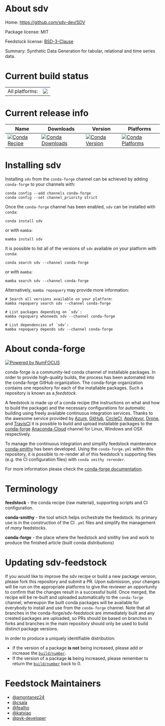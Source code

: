 About sdv
=========

Home: https://github.com/sdv-dev/SDV

Package license: MIT

Feedstock license: [BSD-3-Clause](https://github.com/conda-forge/sdv-feedstock/blob/main/LICENSE.txt)

Summary: Synthetic Data Generation for tabular, relational and time series data.

Current build status
====================


<table><tr><td>All platforms:</td>
    <td>
      <a href="https://dev.azure.com/conda-forge/feedstock-builds/_build/latest?definitionId=14687&branchName=main">
        <img src="https://dev.azure.com/conda-forge/feedstock-builds/_apis/build/status/sdv-feedstock?branchName=main">
      </a>
    </td>
  </tr>
</table>

Current release info
====================

| Name | Downloads | Version | Platforms |
| --- | --- | --- | --- |
| [![Conda Recipe](https://img.shields.io/badge/recipe-sdv-green.svg)](https://anaconda.org/conda-forge/sdv) | [![Conda Downloads](https://img.shields.io/conda/dn/conda-forge/sdv.svg)](https://anaconda.org/conda-forge/sdv) | [![Conda Version](https://img.shields.io/conda/vn/conda-forge/sdv.svg)](https://anaconda.org/conda-forge/sdv) | [![Conda Platforms](https://img.shields.io/conda/pn/conda-forge/sdv.svg)](https://anaconda.org/conda-forge/sdv) |

Installing sdv
==============

Installing `sdv` from the `conda-forge` channel can be achieved by adding `conda-forge` to your channels with:

```
conda config --add channels conda-forge
conda config --set channel_priority strict
```

Once the `conda-forge` channel has been enabled, `sdv` can be installed with `conda`:

```
conda install sdv
```

or with `mamba`:

```
mamba install sdv
```

It is possible to list all of the versions of `sdv` available on your platform with `conda`:

```
conda search sdv --channel conda-forge
```

or with `mamba`:

```
mamba search sdv --channel conda-forge
```

Alternatively, `mamba repoquery` may provide more information:

```
# Search all versions available on your platform:
mamba repoquery search sdv --channel conda-forge

# List packages depending on `sdv`:
mamba repoquery whoneeds sdv --channel conda-forge

# List dependencies of `sdv`:
mamba repoquery depends sdv --channel conda-forge
```


About conda-forge
=================

[![Powered by
NumFOCUS](https://img.shields.io/badge/powered%20by-NumFOCUS-orange.svg?style=flat&colorA=E1523D&colorB=007D8A)](https://numfocus.org)

conda-forge is a community-led conda channel of installable packages.
In order to provide high-quality builds, the process has been automated into the
conda-forge GitHub organization. The conda-forge organization contains one repository
for each of the installable packages. Such a repository is known as a *feedstock*.

A feedstock is made up of a conda recipe (the instructions on what and how to build
the package) and the necessary configurations for automatic building using freely
available continuous integration services. Thanks to the awesome service provided by
[Azure](https://azure.microsoft.com/en-us/services/devops/), [GitHub](https://github.com/),
[CircleCI](https://circleci.com/), [AppVeyor](https://www.appveyor.com/),
[Drone](https://cloud.drone.io/welcome), and [TravisCI](https://travis-ci.com/)
it is possible to build and upload installable packages to the
[conda-forge](https://anaconda.org/conda-forge) [Anaconda-Cloud](https://anaconda.org/)
channel for Linux, Windows and OSX respectively.

To manage the continuous integration and simplify feedstock maintenance
[conda-smithy](https://github.com/conda-forge/conda-smithy) has been developed.
Using the ``conda-forge.yml`` within this repository, it is possible to re-render all of
this feedstock's supporting files (e.g. the CI configuration files) with ``conda smithy rerender``.

For more information please check the [conda-forge documentation](https://conda-forge.org/docs/).

Terminology
===========

**feedstock** - the conda recipe (raw material), supporting scripts and CI configuration.

**conda-smithy** - the tool which helps orchestrate the feedstock.
                   Its primary use is in the construction of the CI ``.yml`` files
                   and simplify the management of *many* feedstocks.

**conda-forge** - the place where the feedstock and smithy live and work to
                  produce the finished article (built conda distributions)


Updating sdv-feedstock
======================

If you would like to improve the sdv recipe or build a new
package version, please fork this repository and submit a PR. Upon submission,
your changes will be run on the appropriate platforms to give the reviewer an
opportunity to confirm that the changes result in a successful build. Once
merged, the recipe will be re-built and uploaded automatically to the
`conda-forge` channel, whereupon the built conda packages will be available for
everybody to install and use from the `conda-forge` channel.
Note that all branches in the conda-forge/sdv-feedstock are
immediately built and any created packages are uploaded, so PRs should be based
on branches in forks and branches in the main repository should only be used to
build distinct package versions.

In order to produce a uniquely identifiable distribution:
 * If the version of a package **is not** being increased, please add or increase
   the [``build/number``](https://docs.conda.io/projects/conda-build/en/latest/resources/define-metadata.html#build-number-and-string).
 * If the version of a package **is** being increased, please remember to return
   the [``build/number``](https://docs.conda.io/projects/conda-build/en/latest/resources/define-metadata.html#build-number-and-string)
   back to 0.

Feedstock Maintainers
=====================

* [@amontanez24](https://github.com/amontanez24/)
* [@csala](https://github.com/csala/)
* [@fealho](https://github.com/fealho/)
* [@katxiao](https://github.com/katxiao/)
* [@pvk-developer](https://github.com/pvk-developer/)

